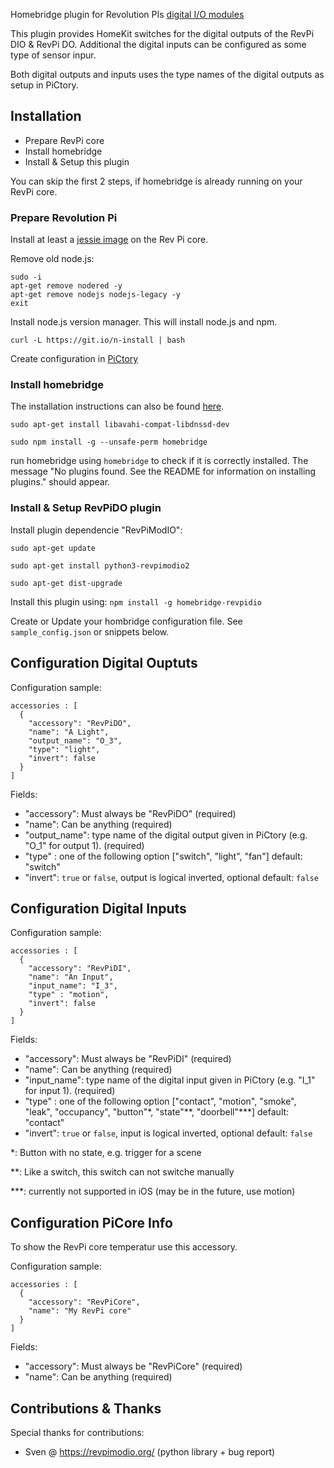 Homebridge plugin for Revolution PIs [digital I/O modules](https://revolution.kunbus.com/io-modules/)

This plugin provides HomeKit switches for the digital outputs of the RevPi DIO & RevPi DO.
Additional the digital inputs can be configured as some type of sensor inpur.

Both digital outputs and inputs uses the type names of the digital outputs as setup in PiCtory.


## Installation

- Prepare RevPi core
- Install homebridge
- Install & Setup this plugin

You can skip the first 2 steps, if homebridge is already running on your RevPi core.

### Prepare Revolution Pi

Install at least a [jessie image](https://revolution.kunbus.com/tutorials/images/install-jessie/) on the Rev Pi core.

Remove old node.js:

```
sudo -i
apt-get remove nodered -y
apt-get remove nodejs nodejs-legacy -y
exit
```

Install node.js version manager.
This will install node.js and npm.

```
curl -L https://git.io/n-install | bash
```

Create configuration in [PiCtory](https://revolution.kunbus.com/tutorials/revpi-dio-pictory-configuration/)

### Install homebridge

The installation instructions can also be found [here](https://github.com/nfarina/homebridge).

```
sudo apt-get install libavahi-compat-libdnssd-dev

sudo npm install -g --unsafe-perm homebridge
```


run homebridge using `homebridge` to check if it is  correctly installed. The message "No plugins found. See the README for information on installing plugins." should appear.


###  Install & Setup RevPiDO plugin

Install plugin dependencie "RevPiModIO":

```
sudo apt-get update

sudo apt-get install python3-revpimodio2

sudo apt-get dist-upgrade
```

Install this plugin using: `npm install -g homebridge-revpidio`

Create or Update your hombridge configuration file. See `sample_config.json` or snippets below.

## Configuration Digital Ouptuts

Configuration sample:

```
accessories : [
  {
    "accessory": "RevPiDO",
    "name": "A Light",
    "output_name": "O_3",
    "type": "light",
    "invert": false
  }
]
```

Fields:

- "accessory": Must always be "RevPiDO" (required)
- "name": Can be anything (required)
- "output\_name": type name of the digital output given in PiCtory (e.g. "O_1" for output 1). (required)
- "type" : one of the following option ["switch", "light", "fan"] default: "switch"
- "invert": `true` or `false`, output is logical inverted, optional default: `false`


## Configuration Digital Inputs

Configuration sample:

```
accessories : [
  {
    "accessory": "RevPiDI",
    "name": "An Input",
    "input_name": "I_3",
    "type" : "motion",
    "invert": false
  }
]
```

Fields:

- "accessory": Must always be "RevPiDI" (required)
- "name": Can be anything (required)
- "input\_name": type name of the digital input given in PiCtory (e.g. "I_1" for input 1). (required)
- "type" : one of the following option ["contact", "motion", "smoke", "leak", "occupancy", "button"\*, "state"\*\*, "doorbell"\*\*\*] default: "contact"
- "invert": `true` or `false`, input is logical inverted, optional default: `false`

\*: Button with no state, e.g. trigger for a scene

\*\*: Like a switch, this switch can not switche manually

\*\*\*: currently not supported in iOS (may be in the future, use motion)

## Configuration PiCore Info

To show the RevPi core temperatur use this accessory.

Configuration sample:

```
accessories : [
  {
    "accessory": "RevPiCore",
    "name": "My RevPi core"
  }
]
```

Fields:

- "accessory": Must always be "RevPiCore" (required)
- "name": Can be anything (required)




## Contributions & Thanks

Special thanks for contributions:

- Sven @ https://revpimodio.org/ (python library + bug report)
